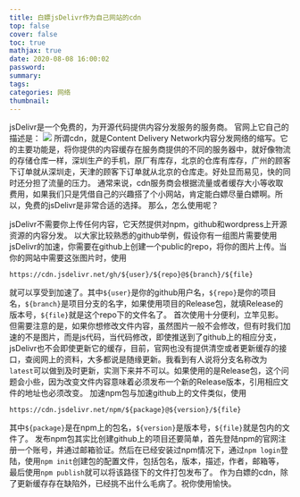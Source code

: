 ```yaml
---
title: 白嫖jsDelivr作为自己网站的cdn
top: false
cover: false
toc: true
mathjax: true
date: 2020-08-08 16:00:02
password:
summary:
tags:
categories: 网络
thumbnail:
---
```


jsDelivr是一个免费的，为开源代码提供内容分发服务的服务商。
官网上它自己的描述是：
![](/images/白嫖jsDelivr作为自己网站的cdn/描述.png)
所谓cdn，就是Content Delivery Network内容分发网络的缩写。它的主要功能是，将你提供的内容缓存在服务商提供的不同的服务器中，就好像物流的存储仓库一样，深圳生产的手机，原厂有库存，北京的仓库有库存，广州的顾客下订单就从深圳走，天津的顾客下订单就从北京的仓库走。好处显而易见，快的同时还分担了流量的压力。
通常来说，cdn服务商会根据流量或者缓存大小等收取费用，如果我们只是凭借自己的兴趣搭了个小网站，肯定能白嫖尽量白嫖啊。所以，免费的jsDelivr是非常合适的选择。
那么，怎么使用呢？

<!--more-->

jsDelivr不需要你上传任何内容，它天然提供对npm，github和wordpress上开源资源的内容分发。
以大家比较熟悉的github举例，假设你有一组图片需要使用jsDelivr的加速，你需要在github上创建一个public的repo，将你的图片上传。当你的网站中需要这张图片时，使用
```
https://cdn.jsdelivr.net/gh/${user}/${repo}@${branch}/${file}
```
就可以享受到加速了。其中`${user}`是你的github用户名，`${repo}`是你的项目名，`${branch}`是项目分支的名字，如果使用项目的Release包，就填Release的版本号，`${file}`就是这个repo下的文件名了。
首次使用十分便利，立竿见影。但需要注意的是，如果你想修改文件内容，虽然图片一般不会修改，但有时我们加速的不是图片，而是js代码，当代码修改，即使推送到了github上的相应分支，jsDelivr也不会即使更新它的缓存，目前，官网也没有提供清空或者更新缓存的接口，查阅网上的资料，大多都说是随缘更新。我看到有人说将分支名称改为`latest`可以做到及时更新，实测下来并不可以。如果使用的是Release包，这个问题会小些，因为改变文件内容意味着必须发布一个新的Release版本，引用相应文件的地址也必须改变。
加速npm包与加速github上的文件类似，使用
```
https://cdn.jsdelivr.net/npm/${package}@${version}/${file}
```
其中`${package}`是在npm上的包名，`${version}`是版本号，`${file}`就是包内的文件了。
发布npm包其实比创建github上的项目还要简单，首先登陆npm的官网注册一个账号，并通过邮箱验证。然后在已经安装过npm情况下，通过`npm login`登陆，使用`npm init`创建包的配置文件，包括包名，版本，描述，作者，邮箱等，最后使用`npm publish`就可以将该路径下的文件打包发布了。
作为白嫖的cdn，除了更新缓存存在缺陷外，已经挑不出什么毛病了。祝你使用愉快。
